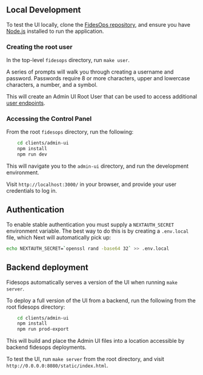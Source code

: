 
## Local Development

To test the UI locally, clone the [FidesOps repository](https://github.com/ethyca/fidesops/), and ensure you have [Node.js](https://nodejs.org/en/download/) installed to run the application.

### Creating the root user

In the top-level `fidesops` directory, run `make user`.

A series of prompts will walk you through creating a username and password. Passwords require 8 or more characters, upper and lowercase characters, a number, and a symbol. 

This will create an Admin UI Root User that can be used to access additional [user endpoints](#managing-users).

### Accessing the Control Panel

From the root `fidesops` directory, run the following:
``` sh
    cd clients/admin-ui
    npm install
    npm run dev
```

This will navigate you to the `admin-ui` directory, and run the development environment.

Visit `http://localhost:3000/` in your browser, and provide your user credentials to log in. 

## Authentication

To enable stable authentication you must supply a `NEXTAUTH_SECRET` environment
variable. The best way to do this is by creating a `.env.local` file, which Next
will automatically pick up:

```bash
echo NEXTAUTH_SECRET=`openssl rand -base64 32` >> .env.local
```

## Backend deployment

Fidesops automatically serves a version of the UI when running `make server`. 

To deploy a full version of the UI from a backend, run the following from the root fidesops directory:

```sh
    cd clients/admin-ui
    npm install
    npm run prod-export
```

This will build and place the Admin UI files into a location accessible by backend fidesops deployments.

To test the UI, run `make server` from the root directory, and visit `http://0.0.0.0:8080/static/index.html`.
